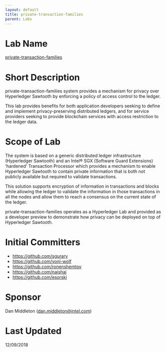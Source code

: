 ```yaml
---
layout: default
title: private-transaction-families
parent: Labs
---
```

# Lab Name
[private-transaction-families](https://github.com/hyperledger-labs/private-transaction-families)

# Short Description

private-transaction-families system provides a mechanism for privacy over Hyperledger Sawtooth by enforcing a policy of access control to the ledger.

This lab provides benefits for both application developers seeking to define and implement privacy-preserving distributed ledgers, and for service providers seeking to provide blockchain services with access restriction to the ledger data.

# Scope of Lab

The system is based on a generic distributed ledger infrastructure (Hyperledger Sawtooth) and an Intel® SGX (Software Guard Extensions) ‘hardened’ Transaction Processor which provides a mechanism to enable Hyperledger Sawtooth to contain private information that is both not publicly available but required to validate transactions.

This solution supports encryption of information in transactions and blocks while allowing the ledger to validate the information in those transactions in all the nodes and allow them to reach a consensus on the current state of the ledger.

private-transaction-families operates as a Hyperledger Lab and provided as a developer preview to demonstrate how privacy can be deployed on top of Hyperledger Sawtooth.

# Initial Committers

- https://github.com/sgurary
- https://github.com/yoni-wolf
- https://github.com/ronenshemtov
- https://github.com/naishai
- https://github.com/esorski

# Sponsor

Dan Middleton (dan.middleton@intel.com)

# Last Updated

12/09/2018
